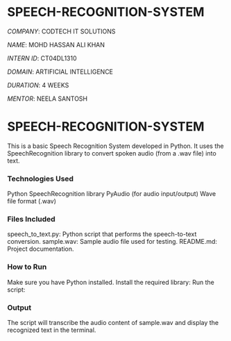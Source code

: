 # SPEECH-RECOGNITION-SYSTEM

*COMPANY*: CODTECH IT SOLUTIONS

*NAME*: MOHD HASSAN ALI KHAN

*INTERN ID*: CT04DL1310

*DOMAIN*: ARTIFICIAL INTELLIGENCE

*DURATION*: 4 WEEKS

*MENTOR*: NEELA SANTOSH

# SPEECH-RECOGNITION-SYSTEM

This is a basic Speech Recognition System developed in Python. It uses the SpeechRecognition library to convert spoken audio (from a .wav file) into text.

###  Technologies Used
Python
SpeechRecognition library
PyAudio (for audio input/output)
Wave file format (.wav)

###  Files Included
speech_to_text.py: Python script that performs the speech-to-text conversion.
sample.wav: Sample audio file used for testing.
README.md: Project documentation.

###  How to Run
Make sure you have Python installed.
Install the required library:
Run the script:

###  Output
The script will transcribe the audio content of sample.wav and display the recognized text in the terminal.
